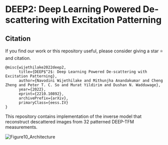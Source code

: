 # DEEP2: Deep Learning Powered De-scattering with Excitation Patterning

## Citation
If you find our work or this repository useful, please consider giving a star ⭐ and citation.

```
@misc{wijethilake2022deep2,
      title={DEEP$^2$: Deep Learning Powered De-scattering with Excitation Patterning}, 
      author={Navodini Wijethilake and Mithunjha Anandakumar and Cheng Zheng and Peter T. C. So and Murat Yildirim and Dushan N. Wadduwage},
      year={2022},
      eprint={2210.10892},
      archivePrefix={arXiv},
      primaryClass={eess.IV}
}
```

This repository contains implementation of the inverse model that reconstruct descattered images from 32 patterned DEEP-TFM measurements.

![Figure10_Architecture](https://user-images.githubusercontent.com/67052077/236001983-7094fe63-5e2a-428b-8322-092baaf7c8c4.png)

